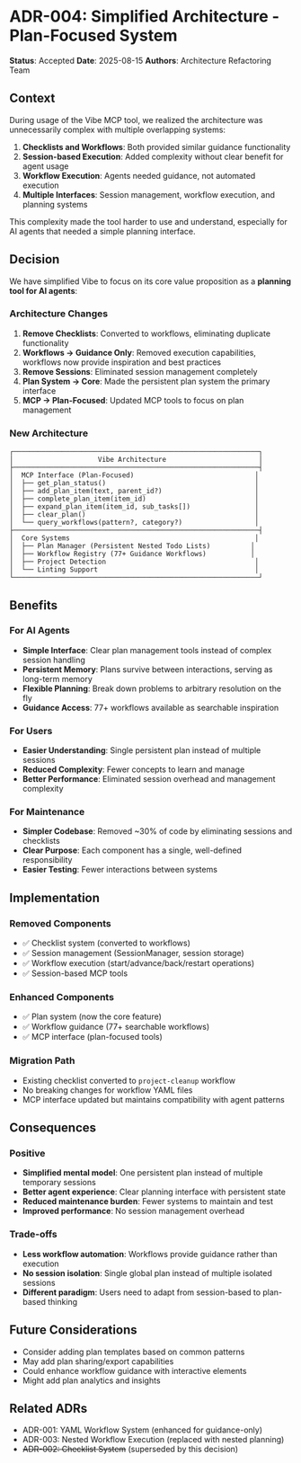 # ADR-004: Simplified Architecture - Plan-Focused System

**Status**: Accepted
**Date**: 2025-08-15
**Authors**: Architecture Refactoring Team

## Context

During usage of the Vibe MCP tool, we realized the architecture was unnecessarily complex with multiple overlapping systems:

1. **Checklists and Workflows**: Both provided similar guidance functionality
2. **Session-based Execution**: Added complexity without clear benefit for agent usage
3. **Workflow Execution**: Agents needed guidance, not automated execution
4. **Multiple Interfaces**: Session management, workflow execution, and planning systems

This complexity made the tool harder to use and understand, especially for AI agents that needed a simple planning interface.

## Decision

We have simplified Vibe to focus on its core value proposition as a **planning tool for AI agents**:

### Architecture Changes

1. **Remove Checklists**: Converted to workflows, eliminating duplicate functionality
2. **Workflows → Guidance Only**: Removed execution capabilities, workflows now provide inspiration and best practices
3. **Remove Sessions**: Eliminated session management completely
4. **Plan System → Core**: Made the persistent plan system the primary interface
5. **MCP → Plan-Focused**: Updated MCP tools to focus on plan management

### New Architecture

```
┌─────────────────────────────────────────────────────────────┐
│                     Vibe Architecture                       │
├─────────────────────────────────────────────────────────────┤
│  MCP Interface (Plan-Focused)                              │
│  ├── get_plan_status()                                     │
│  ├── add_plan_item(text, parent_id?)                       │
│  ├── complete_plan_item(item_id)                           │
│  ├── expand_plan_item(item_id, sub_tasks[])                │
│  ├── clear_plan()                                          │
│  └── query_workflows(pattern?, category?)                  │
├─────────────────────────────────────────────────────────────┤
│  Core Systems                                              │
│  ├── Plan Manager (Persistent Nested Todo Lists)          │
│  ├── Workflow Registry (77+ Guidance Workflows)           │
│  ├── Project Detection                                     │
│  └── Linting Support                                       │
└─────────────────────────────────────────────────────────────┘
```

## Benefits

### For AI Agents

- **Simple Interface**: Clear plan management tools instead of complex session handling
- **Persistent Memory**: Plans survive between interactions, serving as long-term memory
- **Flexible Planning**: Break down problems to arbitrary resolution on the fly
- **Guidance Access**: 77+ workflows available as searchable inspiration

### For Users

- **Easier Understanding**: Single persistent plan instead of multiple sessions
- **Reduced Complexity**: Fewer concepts to learn and manage
- **Better Performance**: Eliminated session overhead and management complexity

### For Maintenance

- **Simpler Codebase**: Removed ~30% of code by eliminating sessions and checklists
- **Clear Purpose**: Each component has a single, well-defined responsibility
- **Easier Testing**: Fewer interactions between systems

## Implementation

### Removed Components

- ✅ Checklist system (converted to workflows)
- ✅ Session management (SessionManager, session storage)
- ✅ Workflow execution (start/advance/back/restart operations)
- ✅ Session-based MCP tools

### Enhanced Components

- ✅ Plan system (now the core feature)
- ✅ Workflow guidance (77+ searchable workflows)
- ✅ MCP interface (plan-focused tools)

### Migration Path

- Existing checklist converted to `project-cleanup` workflow
- No breaking changes for workflow YAML files
- MCP interface updated but maintains compatibility with agent patterns

## Consequences

### Positive

- **Simplified mental model**: One persistent plan instead of multiple temporary sessions
- **Better agent experience**: Clear planning interface with persistent state
- **Reduced maintenance burden**: Fewer systems to maintain and test
- **Improved performance**: No session management overhead

### Trade-offs

- **Less workflow automation**: Workflows provide guidance rather than execution
- **No session isolation**: Single global plan instead of multiple isolated sessions
- **Different paradigm**: Users need to adapt from session-based to plan-based thinking

## Future Considerations

- Consider adding plan templates based on common patterns
- May add plan sharing/export capabilities
- Could enhance workflow guidance with interactive elements
- Might add plan analytics and insights

## Related ADRs

- ADR-001: YAML Workflow System (enhanced for guidance-only)
- ADR-003: Nested Workflow Execution (replaced with nested planning)
- ~~ADR-002: Checklist System~~ (superseded by this decision)
